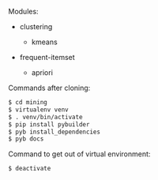 Modules:

- clustering
    - kmeans

- frequent-itemset
    - apriori

Commands after cloning:
```sh
$ cd mining
$ virtualenv venv
$ . venv/bin/activate
$ pip install pybuilder
$ pyb install_dependencies
$ pyb docs
```

Command to get out of virtual environment:
```sh
$ deactivate
```